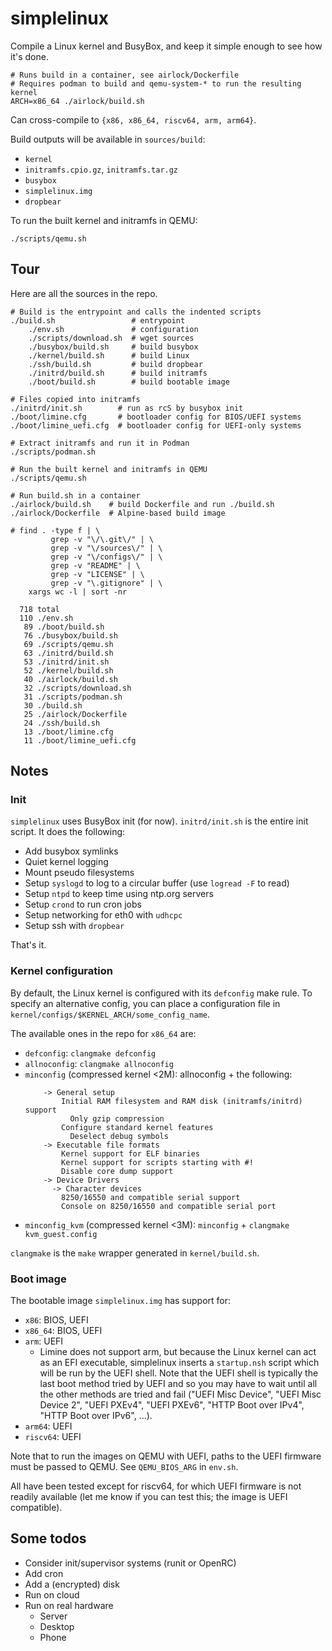 # simplelinux

Compile a Linux kernel and BusyBox, and keep it simple enough to see how it's
done.

```
# Runs build in a container, see airlock/Dockerfile
# Requires podman to build and qemu-system-* to run the resulting kernel
ARCH=x86_64 ./airlock/build.sh
```

Can cross-compile to `{x86, x86_64, riscv64, arm, arm64}`.

Build outputs will be available in `sources/build`:
* `kernel`
* `initramfs.cpio.gz`, `initramfs.tar.gz`
* `busybox`
* `simplelinux.img`
* `dropbear`

To run the built kernel and initramfs in QEMU:

```
./scripts/qemu.sh
```

## Tour

Here are all the sources in the repo.

```
# Build is the entrypoint and calls the indented scripts
./build.sh                 # entrypoint
    ./env.sh               # configuration
    ./scripts/download.sh  # wget sources
    ./busybox/build.sh     # build busybox
    ./kernel/build.sh      # build Linux
    ./ssh/build.sh         # build dropbear
    ./initrd/build.sh      # build initramfs
    ./boot/build.sh        # build bootable image

# Files copied into initramfs
./initrd/init.sh        # run as rcS by busybox init
./boot/limine.cfg       # bootloader config for BIOS/UEFI systems
./boot/limine_uefi.cfg  # bootloader config for UEFI-only systems

# Extract initramfs and run it in Podman
./scripts/podman.sh

# Run the built kernel and initramfs in QEMU
./scripts/qemu.sh

# Run build.sh in a container
./airlock/build.sh    # build Dockerfile and run ./build.sh
./airlock/Dockerfile  # Alpine-based build image
```

```
# find . -type f | \
         grep -v "\/\.git\/" | \
         grep -v "\/sources\/" | \
         grep -v "\/configs\/" | \
         grep -v "README" | \
         grep -v "LICENSE" | \
         grep -v "\.gitignore" | \
    xargs wc -l | sort -nr

  718 total
  110 ./env.sh
   89 ./boot/build.sh
   76 ./busybox/build.sh
   69 ./scripts/qemu.sh
   63 ./initrd/build.sh
   53 ./initrd/init.sh
   52 ./kernel/build.sh
   40 ./airlock/build.sh
   32 ./scripts/download.sh
   31 ./scripts/podman.sh
   30 ./build.sh
   25 ./airlock/Dockerfile
   24 ./ssh/build.sh
   13 ./boot/limine.cfg
   11 ./boot/limine_uefi.cfg
```

## Notes

### Init

`simplelinux` uses BusyBox init (for now). `initrd/init.sh` is the entire
init script. It does the following:
* Add busybox symlinks
* Quiet kernel logging
* Mount pseudo filesystems
* Setup `syslogd` to log to a circular buffer (use `logread -F` to read)
* Setup `ntpd` to keep time using ntp.org servers
* Setup `crond` to run cron jobs
* Setup networking for eth0 with `udhcpc`
* Setup ssh with `dropbear`

That's it.

### Kernel configuration

By default, the Linux kernel is configured with its `defconfig` make rule.
To specify an alternative config, you can place a configuration file in
`kernel/configs/$KERNEL_ARCH/some_config_name`.

The available ones in the repo for `x86_64` are:
* `defconfig`: `clangmake defconfig`
* `allnoconfig`: `clangmake allnoconfig`
* `minconfig` (compressed kernel <2M): allnoconfig + the following:
    ```
        -> General setup
            Initial RAM filesystem and RAM disk (initramfs/initrd) support
              Only gzip compression
            Configure standard kernel features
              Deselect debug symbols
        -> Executable file formats
            Kernel support for ELF binaries
            Kernel support for scripts starting with #!
            Disable core dump support
        -> Device Drivers
          -> Character devices
            8250/16550 and compatible serial support
            Console on 8250/16550 and compatible serial port
    ```
* `minconfig_kvm` (compressed kernel <3M): `minconfig` +
  `clangmake kvm_guest.config`

`clangmake` is the `make` wrapper generated in `kernel/build.sh`.

### Boot image

The bootable image `simplelinux.img` has support for:
* `x86`: BIOS, UEFI
* `x86_64`: BIOS, UEFI
* `arm`: UEFI
  * Limine does not support arm, but because the Linux kernel can act as an
    EFI executable, simplelinux inserts a `startup.nsh` script which will be
    run by the UEFI shell. Note that the UEFI shell is typically the last boot
    method tried by UEFI and so you may have to wait until all the other methods
    are tried and fail ("UEFI Misc Device", "UEFI Misc Device 2", "UEFI PXEv4",
    "UEFI PXEv6", "HTTP Boot over IPv4", "HTTP Boot over IPv6", ...).
* `arm64`: UEFI
* `riscv64`: UEFI

Note that to run the images on QEMU with UEFI, paths to the UEFI firmware must
be passed to QEMU. See `QEMU_BIOS_ARG` in `env.sh`.

All have been tested except for riscv64, for which UEFI firmware is not readily
available (let me know if you can test this; the image is UEFI compatible).

## Some todos

* Consider init/supervisor systems (runit or OpenRC)
* Add cron
* Add a (encrypted) disk
* Run on cloud
* Run on real hardware
  * Server
  * Desktop
  * Phone
